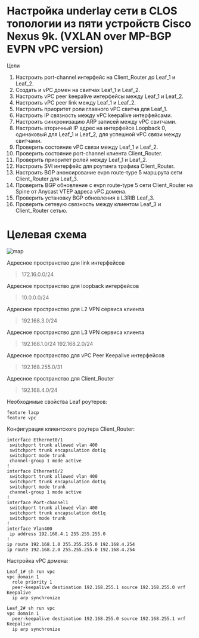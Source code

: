# Настройка underlay сети в CLOS топологии из пяти устройств Cisco Nexus 9k. (VXLAN over MP-BGP EVPN vPC version)
Цели
1) Настроить port-channel интерфейс на Client_Router до Leaf_1 и Leaf_2.
2) Создать и vPC домен на свитчах Leaf_1 и Leaf_2.
3) Настроить vPC peer keepalive интерфейсы между Leaf_1 и Leaf_2.
4) Настроить vPC peer link между Leaf_1 и Leaf_2.
5) Настроить приоритет роли главного vPC свитча для Leaf_1.
6) Настроить IP связность между vPC keepalive интерфейсами.
7) Настроить синхронизацию ARP записей между vPC свитчами.
8) Настроить вторичный IP адрес на интерфейсе Loopback 0, одинаковый для Leaf_1 и Leaf_2, для успешной vPC связи между свитчами.
9) Проверить состояние vPC связи между Leaf_1 и Leaf_2.
10) Проверить состояние port-channel клиента Client_Router.
11) Проверить приоритет ролей между Leaf_1 и Leaf_2.
12) Настроить SVI интерфейс для роутинга трафика Client_Router.
13) Настроить BGP анонсирование evpn route-type 5 маршрута сети Client_Router для Leaf_3.
14) Проверить BGP обновление с evpn route-type 5 сети Client_Router на Spine от Anycast VTEP адреса vPC домена.
15) Проверить установку BGP обновления в L3RIB Leaf_3.
16) Проверить сетевую связность между клиентом Leaf_3 и Client_Router сетью.
# Целевая схема
![map](https://github.com/Anumrak/EVPN_labs/assets/133969023/f91aa432-414d-40db-9d06-ee10fe326178)



Адресное пространство для link интерфейсов

> 172.16.0.0/24

Адресное пространство для loopback интерфейсов

> 10.0.0.0/24

Адресное пространство для L2 VPN сервиса клиента

> 192.168.3.0/24

Адресное пространство для L3 VPN сервиса клиента

> 192.168.1.0/24
> 192.168.2.0/24

Адресное пространство для vPC Peer Keepalive интерфейсов

> 192.168.255.0/31

Адресное пространство для Client_Router

> 192.168.4.0/24

Необходимые свойства Leaf роутеров:

```
feature lacp
feature vpc
```

Конфигурация клиентского роутера Client_Router:

```
interface Ethernet0/1
 switchport trunk allowed vlan 400
 switchport trunk encapsulation dot1q
 switchport mode trunk
 channel-group 1 mode active
!
interface Ethernet0/2
 switchport trunk allowed vlan 400
 switchport trunk encapsulation dot1q
 switchport mode trunk
 channel-group 1 mode active
!
interface Port-channel1
 switchport trunk allowed vlan 400
 switchport trunk encapsulation dot1q
 switchport mode trunk
!
interface Vlan400
 ip address 192.168.4.1 255.255.255.0
!
ip route 192.168.1.0 255.255.255.0 192.168.4.254
ip route 192.168.2.0 255.255.255.0 192.168.4.254
```
Настройка vPC домена:
```
Leaf_1# sh run vpc
vpc domain 1
  role priority 1
  peer-keepalive destination 192.168.255.1 source 192.168.255.0 vrf Keepalive
  ip arp synchronize
```
```
Leaf_2# sh run vpc
vpc domain 1
  peer-keepalive destination 192.168.255.0 source 192.168.255.1 vrf Keepalive
  ip arp synchronize
```
